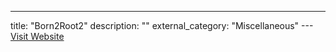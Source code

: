 ---
title: "Born2Root2"
description: ""
external_category: "Miscellaneous"
---[Visit Website](https://www.hackingarticles.in/born2root-2-vulnhub-walkthrough/)

